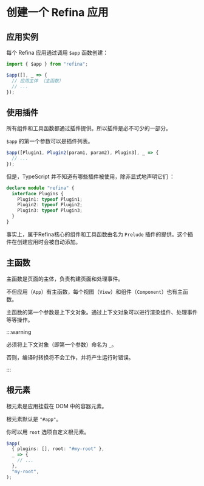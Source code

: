 # 创建一个 Refina 应用

## ​应用实例

每个 Refina 应用通过调用 `$app` 函数创建：

```ts
import { $app } from "refina";

$app([], _ => {
  // 应用主体 （主函数）
  // ...
});
```

## 使用插件

所有组件和工具函数都通过插件提供。所以插件是必不可少的一部分。

`$app` 的第一个参数可以是插件列表。

```ts
$app([Plugin1, Plugin2(param1, param2), Plugin3], _ => {
  // ...
});
```

但是，TypeScript 并不知道有哪些插件被使用，除非显式地声明它们 ：

```ts
declare module "refina" {
  interface Plugins {
    Plugin1: typeof Plugin1;
    Plugin2: typeof Plugin2;
    Plugin3: typeof Plugin3;
  }
}
```

事实上，属于Refina核心的组件和工具函数由名为 `Prelude` 插件的提供。这个插件在创建应用时会被自动添加。

## 主函数

主函数是页面的主体，负责构建页面和处理事件。

不但应用（`App`）有主函数，每个视图（`View`）和组件（`Component`）也有主函数。

主函数的第一个参数是上下文对象。通过上下文对象可以进行渲染组件、处理事件等等操作。

:::warning

必须将上下文对象（即第一个参数）命名为 `_`。

否则，编译时转换将不会工作，并将产生运行时错误。

:::

## 根元素

根元素是应用挂载在 DOM 中的容器元素。

根元素默认是 `"#app"`。

你可以用 `root` 选项自定义根元素。

```ts
$app(
  { plugins: [], root: "#my-root" },
  _ => {
    // ...
  },
  "my-root",
);
```
